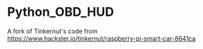# Python_OBD_HUD
A fork of Tinkernut's code from https://www.hackster.io/tinkernut/raspberry-pi-smart-car-8641ca
